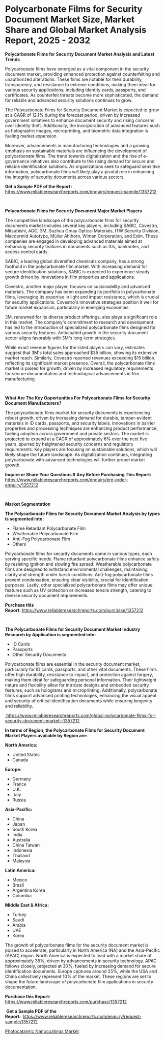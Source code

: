 <p><h1>Polycarbonate Films for Security Document Market Size, Market Share and Global Market Analysis Report, 2025 - 2032</h1></p><p><strong>Polycarbonate Films for Security Document Market Analysis and Latest Trends</strong></p>
<p><p>Polycarbonate films have emerged as a vital component in the security document market, providing enhanced protection against counterfeiting and unauthorized alterations. These films are notable for their durability, transparency, and resistance to extreme conditions, making them ideal for various security applications, including identity cards, passports, and certificates. As counterfeit threats become more sophisticated, the demand for reliable and advanced security solutions continues to grow.</p><p>The Polycarbonate Films for Security Document Market is expected to grow at a CAGR of 12.1% during the forecast period, driven by increased government initiatives to enhance document security and rising concerns over identity theft. Additionally, the incorporation of advanced features such as holographic images, microprinting, and biometric data integration is fueling market expansion. </p><p>Moreover, advancements in manufacturing technologies and a growing emphasis on sustainable materials are influencing the development of polycarbonate films. The trend towards digitalization and the rise of e-governance initiatives also contribute to the rising demand for secure and reliable identification solutions. As organizations seek to safeguard sensitive information, polycarbonate films will likely play a pivotal role in enhancing the integrity of security documents across various sectors.</p></p>
<p><strong>Get a Sample PDF of the Report:&nbsp;</strong> <a href="https://www.reliableresearchreports.com/enquiry/request-sample/1357212?utm_campaign=2960&utm_medium=2&utm_source=Github&utm_content=ia&utm_term=02042025&utm_id=polycarbonate-films-for-security-document">https://www.reliableresearchreports.com/enquiry/request-sample/1357212</a></p>
<p>&nbsp;</p>
<p><strong>Polycarbonate Films for Security Document Major Market Players</strong></p>
<p><p>The competitive landscape of the polycarbonate films for security documents market includes several key players, including SABIC, Covestro, Mitsubishi, AGC, 3M, Suzhou Omay Optical Materials, ITW Security Division, Macdermid Autotype, Müller Ahlhorn, Wiman Corporation, and Exim. These companies are engaged in developing advanced materials aimed at enhancing security features in documents such as IDs, banknotes, and access control cards.</p><p>SABIC, a leading global diversified chemicals company, has a strong foothold in the polycarbonate film market. With increasing demand for secure identification solutions, SABIC is expected to experience steady growth driven by innovations in film properties and applications.</p><p>Covestro, another major player, focuses on sustainability and advanced materials. The company has been expanding its portfolio in polycarbonate films, leveraging its expertise in light and impact resistance, which is crucial for security applications. Covestro's innovative strategies position it well for future market expansion, particularly in emerging economies.</p><p>3M, renowned for its diverse product offerings, also plays a significant role in this market. The company's commitment to research and development has led to the introduction of specialized polycarbonate films designed for various security features. Anticipated growth in the security document sector aligns favorably with 3M's long-term strategies.</p><p>While exact revenue figures for the listed players can vary, estimates suggest that 3M's total sales approached $35 billion, showing its extensive market reach. Similarly, Covestro reported revenues exceeding $15 billion, reflecting its significant market presence. Overall, the polycarbonate films market is poised for growth, driven by increased regulatory requirements for secure documentation and technological advancements in film manufacturing.</p></p>
<p>&nbsp;</p>
<p><strong>What Are The Key Opportunities For Polycarbonate Films for Security Document Manufacturers?</strong></p>
<p><p>The polycarbonate films market for security documents is experiencing robust growth, driven by increasing demand for durable, tamper-evident materials in ID cards, passports, and security labels. Innovations in barrier properties and processing techniques are enhancing product performance, fueling adoption across government and private sectors. The market is projected to expand at a CAGR of approximately 6% over the next five years, spurred by heightened security concerns and regulatory requirements. Key players are focusing on sustainable solutions, which will likely shape the future landscape. As digitalization continues, integrating polycarbonate with advanced technologies will further propel market growth.</p></p>
<p><strong>Inquire or Share Your Questions If Any Before Purchasing This Report:</strong> <a href="https://www.reliableresearchreports.com/enquiry/pre-order-enquiry/1357212?utm_campaign=2960&utm_medium=2&utm_source=Github&utm_content=ia&utm_term=02042025&utm_id=polycarbonate-films-for-security-document">https://www.reliableresearchreports.com/enquiry/pre-order-enquiry/1357212</a></p>
<p>&nbsp;</p>
<p><strong>Market Segmentation</strong></p>
<p><strong>The Polycarbonate Films for Security Document Market Analysis by types is segmented into:</strong></p>
<p><ul><li>Flame Retardant Polycarbonate Film</li><li>Weatherable Polycarbonate Film</li><li>Anti-Fog Polycarbonate Film</li><li>Others</li></ul></p>
<p><p>Polycarbonate films for security documents come in various types, each serving specific needs. Flame retardant polycarbonate films enhance safety by resisting ignition and slowing fire spread. Weatherable polycarbonate films are designed to withstand environmental challenges, maintaining clarity and strength under harsh conditions. Anti-fog polycarbonate films prevent condensation, ensuring clear visibility, crucial for identification purposes. Lastly, other specialized polycarbonate films may offer unique features such as UV protection or increased tensile strength, catering to diverse security document requirements.</p></p>
<p><strong>Purchase this Report:&nbsp;</strong><a href="https://www.reliableresearchreports.com/purchase/1357212?utm_campaign=2960&utm_medium=2&utm_source=Github&utm_content=ia&utm_term=02042025&utm_id=polycarbonate-films-for-security-document">https://www.reliableresearchreports.com/purchase/1357212</a></p>
<p>&nbsp;</p>
<p><strong>The Polycarbonate Films for Security Document Market Industry Research by Application is segmented into:</strong></p>
<p><ul><li>ID Cards</li><li>Passports</li><li>Other Security Documents</li></ul></p>
<p><p>Polycarbonate films are essential in the security document market, particularly for ID cards, passports, and other vital documents. These films offer high durability, resistance to impact, and protection against forgery, making them ideal for safeguarding personal information. Their lightweight nature and flexibility allow for intricate designs and embedded security features, such as holograms and microprinting. Additionally, polycarbonate films support advanced printing technologies, enhancing the visual appeal and security of critical identification documents while ensuring longevity and reliability.</p></p>
<p><a href="https://www.reliableresearchreports.com/global-polycarbonate-films-for-security-document-market-r1357212?utm_campaign=2960&utm_medium=2&utm_source=Github&utm_content=ia&utm_term=02042025&utm_id=polycarbonate-films-for-security-document">&nbsp;https://www.reliableresearchreports.com/global-polycarbonate-films-for-security-document-market-r1357212</a></p>
<p><strong>In terms of Region, the Polycarbonate Films for Security Document Market Players available by Region are:</strong></p>
<p>
    <p> <strong> North America: </strong>
        <ul>
            <li>United States</li>
            <li>Canada</li>
        </ul>
        </p> 
    <p> <strong> Europe: </strong>
        <ul>
            <li>Germany</li>
            <li>France</li>
            <li>U.K.</li>
            <li>Italy</li>
            <li>Russia</li>
        </ul>
        </p> 
    <p> <strong> Asia-Pacific: </strong>
        <ul>
            <li>China</li>
            <li>Japan</li>
            <li>South Korea</li>
            <li>India</li>
            <li>Australia</li>
            <li>China Taiwan</li>
            <li>Indonesia</li>
            <li>Thailand</li>
            <li>Malaysia</li>
        </ul>
        </p> 
    <p> <strong> Latin America: </strong>
        <ul>
            <li>Mexico</li>
            <li>Brazil</li>
            <li>Argentina Korea</li>
            <li>Colombia</li>
        </ul>
        </p> 
    <p> <strong> Middle East & Africa: </strong>
        <ul>
            <li>Turkey</li>
            <li>Saudi</li>
            <li>Arabia</li>
            <li>UAE</li>
            <li>Korea</li>
        </ul>
    </p>
    </p>
<p><p>The growth of polycarbonate films for the security document market is poised to accelerate, particularly in North America (NA) and the Asia-Pacific (APAC) region. North America is expected to lead with a market share of approximately 35%, driven by advancements in security technology. APAC follows closely, projected at 30%, fueled by increasing demand for secure identification documents. Europe captures around 25%, while the USA and China collectively represent 10% of the market. These regions are set to shape the future landscape of polycarbonate film applications in security documentation.</p></p>
<p><strong>Purchase this Report: </strong><a href="https://www.reliableresearchreports.com/purchase/1357212?utm_campaign=2960&utm_medium=2&utm_source=Github&utm_content=ia&utm_term=02042025&utm_id=polycarbonate-films-for-security-document">https://www.reliableresearchreports.com/purchase/1357212</a></p>
<p>&nbsp;<strong>Get a Sample PDF of the Report:&nbsp;&nbsp;</strong><a href="https://www.reliableresearchreports.com/enquiry/request-sample/1357212?utm_campaign=2960&utm_medium=2&utm_source=Github&utm_content=ia&utm_term=02042025&utm_id=polycarbonate-films-for-security-document">https://www.reliableresearchreports.com/enquiry/request-sample/1357212</a></p>
<p><strong></strong></p>
<p><p><a href="https://github.com/hunanuzmez/Market-Research-Report-List-1/blob/main/photocatalytic-nanocoatings-market.md?utm_campaign=2960&utm_medium=2&utm_source=Github&utm_content=ia&utm_term=02042025&utm_id=polycarbonate-films-for-security-document">Photocatalytic Nanocoatings Market</a></p></p>